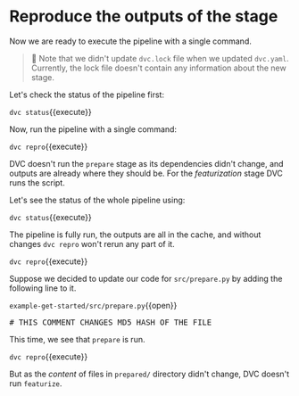 # Reproduce the outputs of the stage

Now we are ready to execute the pipeline with a single command.

> 🦉 Note that we didn't update `dvc.lock` file when we updated
> `dvc.yaml`. Currently, the lock file doesn't contain any information
> about the new stage.

Let's check the status of the pipeline first:

`dvc status`{{execute}}

Now, run the pipeline with a single command:

`dvc repro`{{execute}}

DVC doesn't run the `prepare` stage as its dependencies didn't change, and
outputs are already where they should be. For the _featurization_ stage
DVC runs the script.

Let's see the status of the whole pipeline using:

`dvc status`{{execute}}

The pipeline is fully run, the outputs are all in the cache, and without
changes `dvc repro` won't rerun any part of it.

`dvc repro`{{execute}}

Suppose we decided to update our code for `src/prepare.py` by adding the
following line to it.

`example-get-started/src/prepare.py`{{open}}

<pre class="file" data-filename="src/prepare.py" data-target="append">
# THIS COMMENT CHANGES MD5 HASH OF THE FILE
</pre>

This time, we see that `prepare` is run.

`dvc repro`{{execute}}

But as the _content_ of files in `prepared/` directory didn't change, DVC
doesn't run `featurize`.
